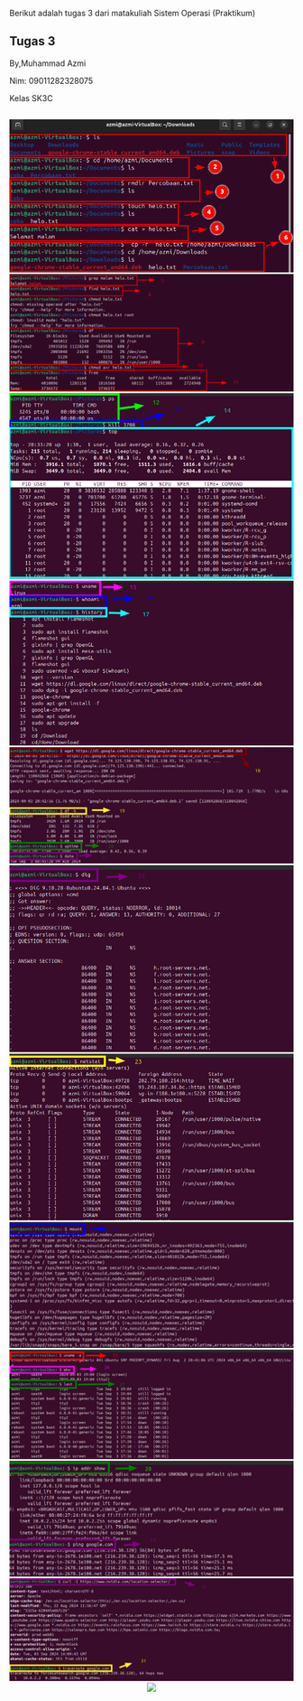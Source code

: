 Berikut adalah tugas 3 dari matakuliah Sistem Operasi (Praktikum)

Tugas 3
-------
By,Muhammad Azmi

Nim: 09011282328075

Kelas SK3C
##
<div align=center>
<img src="./Tugas 3 png/GB1.png"/>
</div>
<div align=center>
<img src="./Tugas 3 png/GB2.png"/>
</div>
<div align=center>
<img src="./Tugas 3 png/GB3.png"/>
</div>
<div align=center>
<img src="./Tugas 3 png/GB4.png"/>
</div>
<div align=center>
<img src="./Tugas 3 png/GB5.png"/>
</div>
<div align=center>
<img src="./Tugas 3 png/GB6.png"/>
</div>
<div align=center>
<img src="./Tugas 3 png/GB7.png"/>
</div>
<div align=center>
<img src="./Tugas 3 png/GB8.png"/>
</div>
<div align=center>
<img src="./Tugas 3 png/GB9.png"/>
</div>
<div align=center>
<img src="./Tugas 3 png/GB10.png"/>
</div>
<div align=center>
<img src="./Tugas 3 png/GB11.png"/>
</div>
<div align=center>
<img src="./Tugas 3 png/G12.png"/>
</div>
